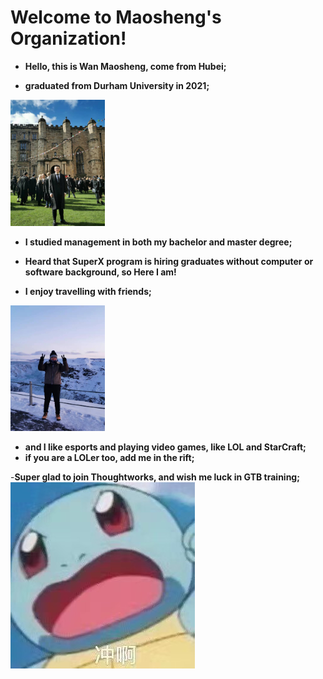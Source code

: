 # Welcome to Maosheng's Organization!

 - **Hello, this is Wan Maosheng, come from Hubei;**


 - **graduated from Durham University in 2021;**
 <img src="pic/1.jpg" alt="me in the Durham Matriculation" width = "30%">

 - **I studied management in both my bachelor and master degree;**


 - **Heard that SuperX program is hiring graduates without computer or software background, so Here I am!**

 - **I enjoy travelling with friends;**
  <img src="pic/2.jpg" alt="me in Iceland" width = "30%">

 - **and I like esports and playing video games, like LOL and StarCraft;**
 - **if you are a LOLer too, add me in the rift;**

 -**Super glad to join Thoughtworks, and wish me luck in GTB training;**
 ![](/pic/3.jpg)

 